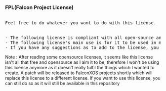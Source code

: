 ### FPL(Falcon Project License)
<pre>

Feel free to do whatever you want to do with this license.
<br>
- The following license is compliant with all open-source and free software licenses, so if you want to relicense a project that is licensed with this license, you can do so.
- The following license's main use is for it to be used in my future projects, but if you want to use this license in your project, you can do so.
- If you have any suggestions as to add to the license, you can create a pull request or a new issue to inform me about it
</pre>
Note : After reading some opensource licenses, it seems like this license isn't all that free and opensource as I aim it to be, therefore I won't be using this license anymore as it doesn't really fulfil the things which I wanted to create. A patch will be released to FalconXOS projects shortly which will replace this license to a different license. If you want to use this license, you can still do so as it will still be available in this repository
